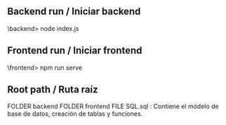 ## Backend run / Iniciar backend 
\backend> node index.js

## Frontend run / Iniciar frontend 
\frontend> npm run serve

## Root path / Ruta raíz 
FOLDER backend
FOLDER frontend
FILE SQL.sql : Contiene el módelo de base de datos, creación de tablas y funciones.
